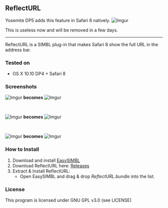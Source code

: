 ## ReflectURL

Yosemite DP5 adds this feature in Safari 8 natively. 
![Imgur](http://i.imgur.com/uKZpmQd.png)

This is useless now and will be removed in a few days.

----

ReflectURL is a SIMBL plug-in that makes Safari 8 show the full URL in the address bar.

### Tested on
- OS X 10.10 DP4 + Safari 8

### Screenshots
![Imgur](http://i.imgur.com/Kk64Ddc.png)
**becomes**
![Imgur](http://i.imgur.com/uxRRsGz.png)

&nbsp;

![Imgur](http://i.imgur.com/NnpCuaE.png)
**becomes**
![Imgur](http://i.imgur.com/50op1ji.png)

&nbsp;

![Imgur](http://i.imgur.com/12V8d9K.png)
**becomes**
![Imgur](http://i.imgur.com/qQ5u5cu.png)

### How to Install

1. Download and install [EasySIMBL](https://github.com/norio-nomura/EasySIMBL/#how-to-install)
2. Download ReflectURL here: [Releases](https://github.com/inket/ReflectURL/releases)
3. Extract & Install ReflectURL:
	- Open EasySIMBL and drag & drop *ReflectURL.bundle* into the list.
	
### License
This program is licensed under GNU GPL v3.0 (see LICENSE)